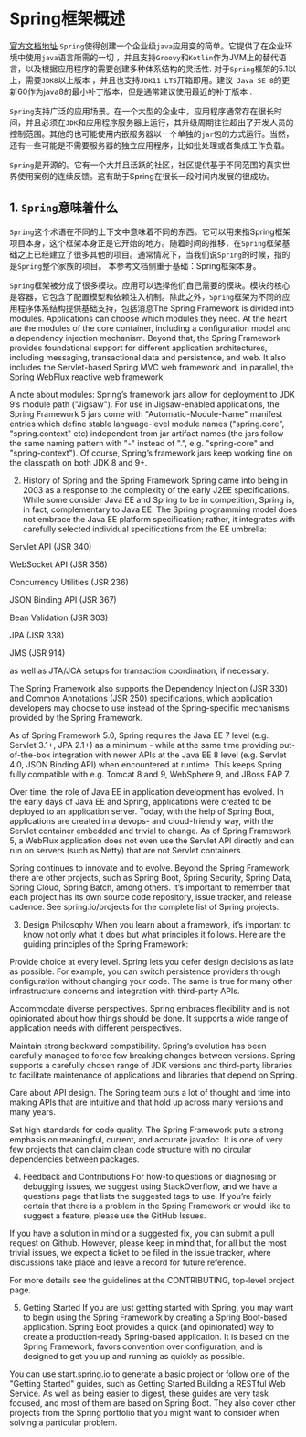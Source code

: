 # Spring框架概述
[官方文档地址](https://docs.spring.io/spring/docs/5.2.7.RELEASE/spring-framework-reference/overview.html#overview)
`Spring`使得创建一个企业级`java`应用变的简单。它提供了在企业环境中使用`java`语言所需的一切 ，并且支持`Groovy`和`Kotlin`作为JVM上的替代语言，以及根据应用程序的需要创建多种体系结构的灵活性. 对于`Spring`框架的5.1以上，需要`JDK8`以上版本 ，并且也支持`JDK11 LTS`开箱即用。建议` Java SE 8`的更新60作为java8的最小补丁版本，但是通常建议使用最近的补丁版本 .

`Spring`支持广泛的应用场景。在一个大型的企业中，应用程序通常存在很长时间，并且必须在`JDK`和应用程序服务器上运行，其升级周期往往超出了开发人员的控制范围。其他的也可能使用内嵌服务器以一个单独的`jar`包的方式运行。当然，还有一些可能是不需要服务器的独立应用程序，比如批处理或者集成工作负载。

`Spring`是开源的。它有一个大并且活跃的社区，社区提供基于不同范围的真实世界使用案例的连续反馈。这有助于Spring在很长一段时间内发展的很成功。

## 1. `Spring`意味着什么
`Spring`这个术语在不同的上下文中意味着不同的东西。它可以用来指Spring框架项目本身，这个框架本身正是它开始的地方。随着时间的推移，在`Spring`框架基础之上已经建立了很多其他的项目。通常情况下，当我们说`Spring`的时候，指的是`Spring`整个家族的项目。 本参考文档侧重于基础：Spring框架本身。

`Spring`框架被分成了很多模块。应用可以选择他们自己需要的模块。模块的核心是容器，它包含了配置模型和依赖注入机制。除此之外，`Spring`框架为不同的应用程序体系结构提供基础支持，包括消息The Spring Framework is divided into modules. Applications can choose which modules they need. At the heart are the modules of the core container, including a configuration model and a dependency injection mechanism. Beyond that, the Spring Framework provides foundational support for different application architectures, including messaging, transactional data and persistence, and web. It also includes the Servlet-based Spring MVC web framework and, in parallel, the Spring WebFlux reactive web framework.

A note about modules: Spring’s framework jars allow for deployment to JDK 9’s module path ("Jigsaw"). For use in Jigsaw-enabled applications, the Spring Framework 5 jars come with "Automatic-Module-Name" manifest entries which define stable language-level module names ("spring.core", "spring.context" etc) independent from jar artifact names (the jars follow the same naming pattern with "-" instead of ".", e.g. "spring-core" and "spring-context"). Of course, Spring’s framework jars keep working fine on the classpath on both JDK 8 and 9+.

2. History of Spring and the Spring Framework
Spring came into being in 2003 as a response to the complexity of the early J2EE specifications. While some consider Java EE and Spring to be in competition, Spring is, in fact, complementary to Java EE. The Spring programming model does not embrace the Java EE platform specification; rather, it integrates with carefully selected individual specifications from the EE umbrella:

Servlet API (JSR 340)

WebSocket API (JSR 356)

Concurrency Utilities (JSR 236)

JSON Binding API (JSR 367)

Bean Validation (JSR 303)

JPA (JSR 338)

JMS (JSR 914)

as well as JTA/JCA setups for transaction coordination, if necessary.

The Spring Framework also supports the Dependency Injection (JSR 330) and Common Annotations (JSR 250) specifications, which application developers may choose to use instead of the Spring-specific mechanisms provided by the Spring Framework.

As of Spring Framework 5.0, Spring requires the Java EE 7 level (e.g. Servlet 3.1+, JPA 2.1+) as a minimum - while at the same time providing out-of-the-box integration with newer APIs at the Java EE 8 level (e.g. Servlet 4.0, JSON Binding API) when encountered at runtime. This keeps Spring fully compatible with e.g. Tomcat 8 and 9, WebSphere 9, and JBoss EAP 7.

Over time, the role of Java EE in application development has evolved. In the early days of Java EE and Spring, applications were created to be deployed to an application server. Today, with the help of Spring Boot, applications are created in a devops- and cloud-friendly way, with the Servlet container embedded and trivial to change. As of Spring Framework 5, a WebFlux application does not even use the Servlet API directly and can run on servers (such as Netty) that are not Servlet containers.

Spring continues to innovate and to evolve. Beyond the Spring Framework, there are other projects, such as Spring Boot, Spring Security, Spring Data, Spring Cloud, Spring Batch, among others. It’s important to remember that each project has its own source code repository, issue tracker, and release cadence. See spring.io/projects for the complete list of Spring projects.

3. Design Philosophy
When you learn about a framework, it’s important to know not only what it does but what principles it follows. Here are the guiding principles of the Spring Framework:

Provide choice at every level. Spring lets you defer design decisions as late as possible. For example, you can switch persistence providers through configuration without changing your code. The same is true for many other infrastructure concerns and integration with third-party APIs.

Accommodate diverse perspectives. Spring embraces flexibility and is not opinionated about how things should be done. It supports a wide range of application needs with different perspectives.

Maintain strong backward compatibility. Spring’s evolution has been carefully managed to force few breaking changes between versions. Spring supports a carefully chosen range of JDK versions and third-party libraries to facilitate maintenance of applications and libraries that depend on Spring.

Care about API design. The Spring team puts a lot of thought and time into making APIs that are intuitive and that hold up across many versions and many years.

Set high standards for code quality. The Spring Framework puts a strong emphasis on meaningful, current, and accurate javadoc. It is one of very few projects that can claim clean code structure with no circular dependencies between packages.

4. Feedback and Contributions
For how-to questions or diagnosing or debugging issues, we suggest using StackOverflow, and we have a questions page that lists the suggested tags to use. If you’re fairly certain that there is a problem in the Spring Framework or would like to suggest a feature, please use the GitHub Issues.

If you have a solution in mind or a suggested fix, you can submit a pull request on Github. However, please keep in mind that, for all but the most trivial issues, we expect a ticket to be filed in the issue tracker, where discussions take place and leave a record for future reference.

For more details see the guidelines at the CONTRIBUTING, top-level project page.

5. Getting Started
If you are just getting started with Spring, you may want to begin using the Spring Framework by creating a Spring Boot-based application. Spring Boot provides a quick (and opinionated) way to create a production-ready Spring-based application. It is based on the Spring Framework, favors convention over configuration, and is designed to get you up and running as quickly as possible.

You can use start.spring.io to generate a basic project or follow one of the "Getting Started" guides, such as Getting Started Building a RESTful Web Service. As well as being easier to digest, these guides are very task focused, and most of them are based on Spring Boot. They also cover other projects from the Spring portfolio that you might want to consider when solving a particular problem.